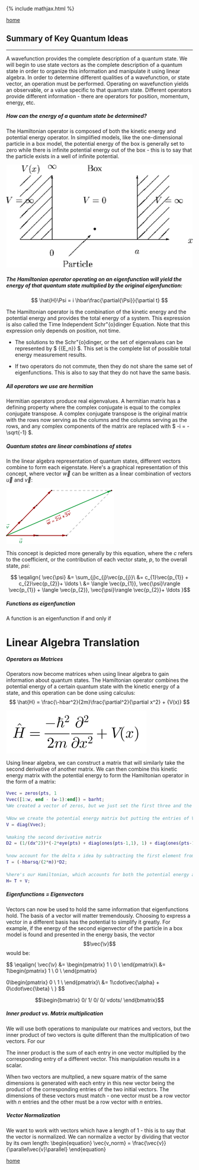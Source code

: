{% include mathjax.html %}

[home](/README.md)

## Summary of Key Quantum Ideas
-----
A wavefunction provides the complete description of a quantum state. We will begin to use state vectors as the complete description of a quantum state in order to organize this information and manipulate it using linear algebra. In order to determine different qualities of a wavefunction, or state vector, an operation must be performed. Operating on wavefunction yields an observable, or a value specific to that quantum state. Different operators provide different information - there are operators for position, momentum, energy, etc. 


##### How can the energy of a quantum state be determined?
The Hamiltonian operator is composed of both the kinetic energy and potential energy operator. In simplified models, like the one-dimensional particle in a box model, the potential energy of the box is generally set to zero while there is infinite potential energy out of the box - this is to say that the particle exists in a well of infinite potential. 

![Particle in a Box Model](/img53.png)

##### The Hamiltonian operator operating on an eigenfunction will yield the energy of that quantum state multiplied by the original eigenfunction:

$$
\hat{H}\Psi = i \hbar\frac{\partial{\Psi}}{\partial t}
$$

The Hamiltonian operator is the combination of the kinetic energy and the potential energy and provides the total energy of a system. 
This expression is also called the Time Independent Schr"{o}dinger Equation. Note that this expression only depends on position, not time. 

- The solutions to the Schr"{o}dinger, or the set of eigenvalues can be represented by $ {{E_n}} $. This set is the complete list of possible total energy measurement results. 

- If two operators do not commute, then they do not share the same set of eigenfunctions. This is also to say that they do not have the same basis.


##### All operators we use are hermitian
Hermitian operators produce real eigenvalues. A hermitian matrix has a defining property where the complex conjugate is equal to the complex conjugate transpose. A complex conjugate transpose is the original matrix with the rows now serving as the columns and the columns serving as the rows, and any complex components of the matrix are replaced with $ -i = -\sqrt{-1} $. 

##### Quantum states are linear combinations of states
In the linear algebra representation of quantum states, different vectors combine to form each eigenstate. Here's a graphical representation of this concept, where vector $\vec{w}$ can be written as a linear combination of vectors $\vec{u}$ and $\vec{v}$:

![Combination](/34.gif)

This concept is depicted more generally by this equation, where the ${c}$ refers to the coefficient, or the contribution of each vector state, ${p}$, to the overall state, ${psi}$: 

$$ \eqalign{ \vec{\psi} &= \sum_{j}c_{j}\vec{p_{j}}\ &= c_{1}\vec{p_{1}} + c_{2}\vec{p_{2}}+ \ldots \ &= \langle \vec{p_{1}}, \vec{\psi}\rangle \vec{p_{1}} + \langle \vec{p_{2}}, \vec{\psi}\rangle \vec{p_{2}}+ \ldots }$$

##### Functions as eigenfunction
A function is an eigenfunction if and only if 

# Linear Algebra Translation

##### Operators as Matrices
Operators now become matrices when using linear algebra to gain information about quantum states. The Hamiltonian operator combines the potential energy of a certain quantum state with the kinetic energy of a state, and this operation can be done using calculus: 
$$
\hat{H} = \frac{\-hbar^2}{2m}\frac{\partial^2}{\partial x^2} + {V(x)}
$$


![h](/h.png)

Using linear algebra, we can construct a matrix that will similarly take the second derivative of another matrix. We can then combine this kinetic energy matrix with the potential energy to form the Hamiltonian operator in the form of a matrix: 
```Matlab
Vvec = zeros(pts, 1
Vvec([1:w, end - (w-1):end]) = barht;
%We created a vector of zeros, but we just set the first three and the last three entries (because w=3) equal to some barht (large number, using 1e6) to model the infinite potential well

%Now we create the potential energy matrix but putting the entries of Vvec in a diagonal matrix
V = diag(Vvec);

%making the second derivative matrix
D2 = (1/(dx^2))*(-2*eye(pts) + diag(ones(pts-1,1), 1) + diag(ones(pts-1,1),-1));

%now account for the delta x idea by subtracting the first element from the second element because they will be evenly spaced, and multiply the matrix by the constants 
T = (-hbarsq/(2*m))*D2;

%here's our Hamiltonian, which accounts for both the potential energy and kinetic energy
H= T + V;
```

##### Eigenfunctions = Eigenvectors
Vectors can now be used to hold the same information that eigenfunctions hold. The basis of a vector will matter tremendously. Choosing to express a vector in a different basis has the potential to simplify it greatly. For example, if the energy of the second eigenvector of the particle in a box model is found and presented in the energy basis, the vector $$\vec{\v}$$ would be:

$$ \eqalign{ \vec{\v} &= \begin{pmatrix} 1 \ 0 \ \end{pmatrix}\ &= 1\begin{pmatrix} 1 \ 0 \ \end{pmatrix}

0\begin{pmatrix} 0 \ 1 \ \end{pmatrix}\ &= 1\cdot\vec{\alpha} + 0\cdot\vec{\beta} \ } $$


$$\begin{bmatrix}
0/
1/
0/
0/
vdots/
\end{bmatrix}$$


##### Inner product vs. Matrix multiplication
We will use both operations to manipulate our matrices and vectors, but the inner product of two vectors is quite different than the multiplication of two vectors. For our 

The inner product is the sum of each entry in one vector multiplied by the corresponding entry of a different vector. This manipulation results in a scalar. 


When two vectors are multplied, a new square matrix of the same dimensions is generated with each entry in this new vector being the product of the corresponding entries of the two initial vectors. The dimensions of these vectors must match - one vector must be a row vector with ${n}$ entries and the other must be a row vector with ${n}$ entries. 

##### Vector Normalization
We want to work with vectors which have a length of 1 - this is to say that the vector is normalized. We can normalize a vector by dividing that vector by its own length:
\begin{equation} \vec{v_norm} = \frac{\vec{v}}{\parallel\vec{v}\parallel} \end{equation}


[home](/README.md)

